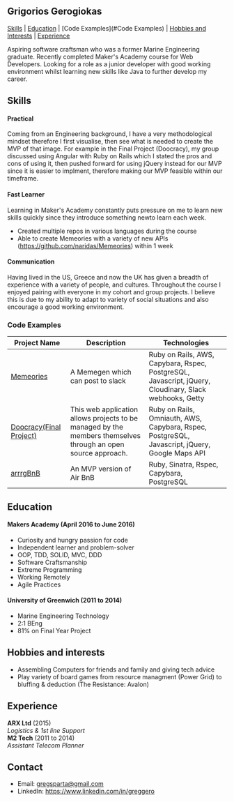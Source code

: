 ## Grigorios Gerogiokas

[Skills](#Skills) | [Education](#Education) | [Code Examples](#Code Examples) | [Hobbies and Interests](#Hobbies) | [Experience](#Experience)

Aspiring software craftsman who was a former Marine Engineering graduate. Recently completed Maker's Academy course for Web Developers. Looking for a role as a junior developer with good working environment whilst learning new skills like Java to further develop my career.

## <a name="skills">Skills</a>

#### Practical

Coming from an Engineering background, I have a very methodological mindset therefore I first visualise, then see what is needed to create the MVP of that image.  For example in the Final Project (Doocracy), my group discussed using Angular with Ruby on Rails which I stated the pros and cons of using it, then pushed forward for using jQuery instead for our MVP since it is easier to implment, therefore making our MVP feasible within our timeframe.

#### Fast Learner

Learning in Maker's Academy constantly puts pressure on me to learn new skills quickly since they introduce something newto learn each week.

- Created multiple repos in various languages during the course
- Able to create Memeories with a variety of new APIs (https://github.com/naridas/Memeories) within 1 week

#### Communication

Having lived in the US, Greece and now the UK has given a breadth of experience with a variety of people, and cultures. Throughout the course I enjoyed pairing with everyone in my cohort and group projects.  I believe this is due to my ability to adapt to variety of social situations and also encourage a good working environment.

### <a name="code">Code Examples</a>

| Project Name        | Description         | Technologies        |
|-------------------------|-------------------------|-------------------------|
| [Memeories](https://github.com/naridas/Memeories)| A Memegen which can post to slack | Ruby on Rails, AWS, Capybara, Rspec, PostgreSQL, Javascript, jQuery, Cloudinary, Slack webhooks, Getty  |
| [Doocracy(Final Project)](https://github.com/naridas/doocracy) | This web application allows projects to be managed by the members themselves through an open source approach.                                                        | Ruby on Rails, Omniauth, AWS, Capybara, Rspec, PostgreSQL, Javascript, jQuery, Google Maps API                    |
| [arrrgBnB](https://github.com/naridas/arrrgbnb)               | An MVP version of Air BnB                                                         | Ruby, Sinatra, Rspec, Capybara, PostgreSQL               |

## <a name="Education">Education</a>

#### Makers Academy (April 2016 to June 2016)

- Curiosity and hungry passion for code
- Independent learner and problem-solver
- OOP, TDD, SOLID, MVC, DDD
- Software Craftsmanship
- Extreme Programming
- Working Remotely
- Agile Practices

#### University of Greenwich (2011 to 2014)

- Marine Engineering Technology
- 2:1 BEng
- 81% on Final Year Project
 
## <a name="Hobbies">Hobbies and interests</a>

- Assembling Computers for friends and family and giving tech advice
- Play variety of board games from resource managment (Power Grid) to bluffing & deduction (The Resistance: Avalon)

## <a name="Experience">Experience</a>

**ARX Ltd** (2015)    
*Logistics & 1st line Support*  
**M2 Tech** (2011 to 2014)   
*Assistant Telecom Planner*  

## Contact
- Email: gregsparta@gmail.com
- LinkedIn: https://www.linkedin.com/in/greggero
